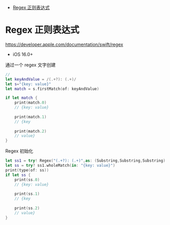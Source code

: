 <!-- @import "[TOC]" {cmd="toc" depthFrom=1 depthTo=6 orderedList=false} -->

<!-- code_chunk_output -->

- [Regex 正则表达式](#regex-正则表达式)

<!-- /code_chunk_output -->

# Regex 正则表达式

<https://developer.apple.com/documentation/swift/regex>

- iOS 16.0+

通过一个 regex 文字创建

```swift
// 
let keyAndValue = /(.+?): (.+)/
let s="{key: value}"
let match = s.firstMatch(of: keyAndValue)

if let match {
    print(match.0)
    // {key: value}
    
    print(match.1)
    // {key
    
    print(match.2)
    // value}
}
```

Regex 初始化

```swift
let ss1 = try! Regex("(.+?): (.+)",as: (Substring,Substring,Substring).self)
let ss = try? ss1.wholeMatch(in: "{key: value}")
print(type(of: ss))
if let ss {
    print(ss.0)
    // {key: value}
    
    print(ss.1)
    // {key
    
    print(ss.2)
    // value}
}
```
